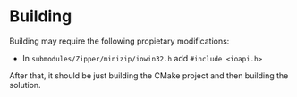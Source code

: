 # Building

Building may require the following propietary modifications:

 * In `submodules/Zipper/minizip/iowin32.h` add `#include <ioapi.h>`

After that, it should be just building the CMake project and then building the solution.

